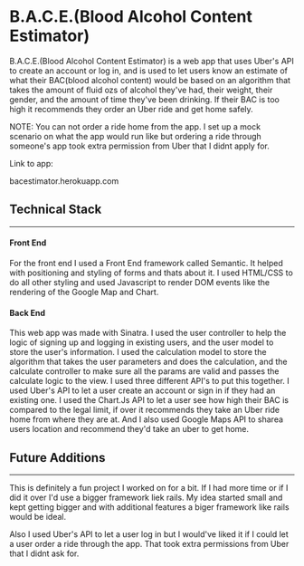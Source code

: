 # B.A.C.E.(Blood Alcohol Content Estimator)

B.A.C.E.(Blood Alcohol Content Estimator) is a web app that uses Uber's API to create an account or log in, and is used to let users know an estimate of what their BAC(blood alcohol content) would be based on an algorithm that takes the amount of fluid ozs of alcohol they've had, their weight, their gender, and the amount of time they've been drinking. If their BAC is too high it recommends they order an Uber ride and get home safely.

NOTE: You can not order a ride home from the app. I set up a mock scenario on what the app would run like but ordering a ride through someone's app took extra permission from Uber that I didnt apply for.

Link to app:

bacestimator.herokuapp.com

## Technical Stack
------------------
#### Front End
For the front end I used a Front End framework called Semantic. It helped with positioning and styling of forms and thats about it. I used HTML/CSS to do all other styling and used Javascript to render DOM events like the rendering of the Google Map and Chart.



#### Back End
This web app was made with Sinatra. I used the user controller to help the logic of signing up and logging in existing users, and the user model to store the user's information. I used the calculation model to store the algorithm that takes the user parameters and does the calculation, and the calculate controller to make sure all the params are valid and passes the calculate logic to the view. I used three different API's to put this together. I used Uber's API to let a user create an account or sign in if they had an existing one. I used the Chart.Js API to let a user see how high their BAC is compared to the legal limit, if over it recommends they take an Uber ride home from where they are at. And I also used Google Maps API to sharea users location and recommend they'd take an uber to get home.


## Future Additions
--------------
This is definitely a fun project I worked on for a bit. If I had more time or if I did it over I'd use a bigger framework liek rails. My idea started small and kept getting bigger and with additional features a biger framework like rails would be ideal.

Also I used Uber's API to let a user log in but I would've liked it if I could let a user order a ride through the app. That took extra permissions from Uber that I didnt ask for.

<!--
PSEUDOCODE-------------------
BAC calculator 1 drink = 1.5oz shot of 80 proof liquor 40% 1 drink = 12oz (5% beer) 1 drink = 5oz wine(12%)

subtract .015% for every hour can vary based on amount of food in your stomach

asks for weight asks for gender asks for time you started drinking how many drinks you have had

Solution 1 ---------------- male = weight/2.2 * .58 drinks/weight - time

female = weight/2.2 * .? drinks/weight - time

Solution 2 ----------- male alcohol distribution ratio = .73 female alcohol distribution ratio = .9

bac = (liquid_oz_alcohol x 5.14/@weight x alcohol_distribution_ratio) – .015 x @hours_since_first_drink

User can sign up User can have a user_name User will have a password User will have a gender
=======
BAC calculator
1 drink = 1.5oz shot of 80 proof liquor 40%
1 drink = 12oz (5% beer)
1 drink = 5oz wine(12%)

subtract .015% for every hour
can vary based on amount of food in your stomach

asks for weight
asks for gender
asks for time you started drinking
how many drinks you have had

Solution 1 ----------------
male = weight/2.2 * .58
56.68
drinks/weight - time

female = weight/2.2 * .?
drinks/weight - time

Solution 2 -----------
male alcohol distribution ratio = .73
female alcohol distribution ratio = .9

bac = (liquid_oz_alcohol x 5.14/@weight x alcohol_distribution_ratio) – .015 x @hours_since_first_drink

User can sign up  x
User can have a user_name   x
User will have a password    x
User will have a gender


User can log in and log out  x

https://github.com/hannah/drinkdex/blob/master/lib/person_class.rb

https://github.com/andrem8/Blood-Alcohol-App/blob/master/app.rb
 -->
